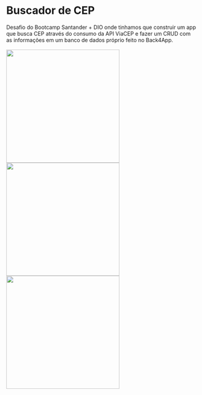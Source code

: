 # Buscador de CEP

Desafio do Bootcamp Santander + DIO onde tinhamos que construir um app que busca CEP através do consumo da API ViaCEP e fazer um CRUD com as informações em um banco de dados próprio feito no Back4App.
<br><br>
<img src="https://github.com/luthianopacheco/app-buscador_de_cep/assets/131195495/f302e33c-1ce8-4d86-9179-ab6d1b79851f" width=300>
<img src="https://github.com/luthianopacheco/app-buscador_de_cep/assets/131195495/ecb1cc53-6bb3-4f42-bf55-45f5f05d06be" width=300>
<img src="https://github.com/luthianopacheco/app-buscador_de_cep/assets/131195495/673b9195-1635-4b87-864b-75b2fa065c5a" width=300>










